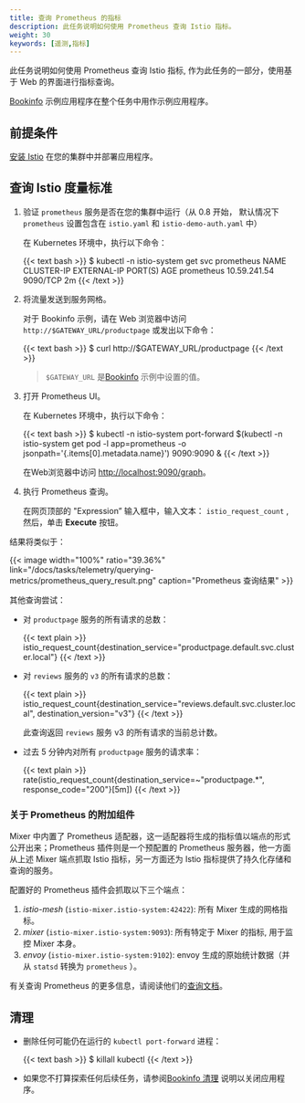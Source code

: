 ```yaml
---
title: 查询 Prometheus 的指标
description: 此任务说明如何使用 Prometheus 查询 Istio 指标。
weight: 30
keywords: [遥测,指标]
---
```


此任务说明如何使用 Prometheus 查询 Istio 指标, 作为此任务的一部分，使用基于 Web 的界面进行指标查询。

[Bookinfo](/zh/docs/examples/bookinfo/) 示例应用程序在整个任务中用作示例应用程序。

## 前提条件

[安装 Istio](/zh/docs/setup/) 在您的集群中并部署应用程序。

## 查询 Istio 度量标准

1.  验证 `prometheus` 服务是否在您的集群中运行（从 0.8 开始， 默认情况下 `prometheus` 设置包含在 `istio.yaml` 和 `istio-demo-auth.yaml` 中）

    在 Kubernetes 环境中，执行以下命令：

    {{< text bash >}}
    $ kubectl -n istio-system get svc prometheus
    NAME         CLUSTER-IP     EXTERNAL-IP   PORT(S)    AGE
    prometheus   10.59.241.54   <none>        9090/TCP   2m
    {{< /text >}}

1.  将流量发送到服务网格。

    对于 Bookinfo 示例，请在 Web 浏览器中访问 `http://$GATEWAY_URL/productpage` 或发出以下命令：

    {{< text bash >}}
    $ curl http://$GATEWAY_URL/productpage
    {{< /text >}}

    > `$GATEWAY_URL` 是[Bookinfo](/zh/docs/examples/bookinfo/) 示例中设置的值。

1.  打开 Prometheus UI。

    在 Kubernetes 环境中，执行以下命令：

    {{< text bash >}}
    $ kubectl -n istio-system port-forward $(kubectl -n istio-system get pod -l app=prometheus -o jsonpath='{.items[0].metadata.name}') 9090:9090 &
    {{< /text >}}

    在Web浏览器中访问 [http://localhost:9090/graph](http://localhost:9090/graph)。

1.  执行 Prometheus 查询。

    在网页顶部的 "Expression” 输入框中，输入文本： `istio_request_count` , 然后，单击 **Execute** 按钮。

结果将类似于：

{{< image width="100%" ratio="39.36%"
    link="/docs/tasks/telemetry/querying-metrics/prometheus_query_result.png"
    caption="Prometheus 查询结果"
    >}}

其他查询尝试：

-   对 `productpage` 服务的所有请求的总数：

    {{< text plain >}}
    istio_request_count{destination_service="productpage.default.svc.cluster.local"}
    {{< /text >}}

-   对 `reviews` 服务的 `v3` 的所有请求的总数：

    {{< text plain >}}
    istio_request_count{destination_service="reviews.default.svc.cluster.local", destination_version="v3"}
    {{< /text >}}

    此查询返回 `reviews` 服务 v3 的所有请求的当前总计数。

-   过去 5 分钟内对所有 `productpage` 服务的请求率：

    {{< text plain >}}
    rate(istio_request_count{destination_service=~"productpage.*", response_code="200"}[5m])
    {{< /text >}}

### 关于 Prometheus 的附加组件

Mixer 中内置了 Prometheus 适配器，这一适配器将生成的指标值以端点的形式公开出来；Prometheus 插件则是一个预配置的 Prometheus 服务器，他一方面从上述 Mixer 端点抓取 Istio 指标，另一方面还为 Istio 指标提供了持久化存储和查询的服务。

配置好的 Prometheus 插件会抓取以下三个端点：

1. *istio-mesh* (`istio-mixer.istio-system:42422`): 所有 Mixer 生成的网格指标。
1. *mixer* (`istio-mixer.istio-system:9093`):  所有特定于 Mixer 的指标, 用于监控 Mixer 本身。
1. *envoy* (`istio-mixer.istio-system:9102`):  envoy 生成的原始统计数据（并从 `statsd` 转换为 `prometheus` ）。

有关查询 Prometheus 的更多信息，请阅读他们的[查询文档](https://prometheus.io/docs/querying/basics/)。

## 清理

-   删除任何可能仍在运行的 `kubectl port-forward` 进程：

    {{< text bash >}}
    $ killall kubectl
    {{< /text >}}

-   如果您不打算探索任何后续任务，请参阅[Bookinfo 清理](/zh/docs/examples/bookinfo/#清理) 说明以关闭应用程序。
